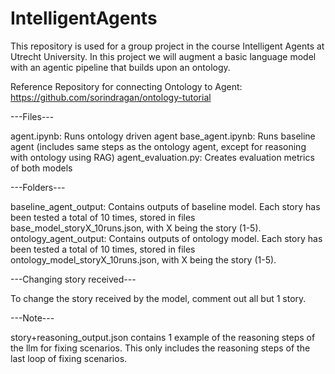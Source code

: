 # IntelligentAgents
This repository is used for a group project in the course Intelligent Agents at Utrecht University. In this project we will augment a basic language model with an agentic pipeline that builds upon an ontology.

Reference Repository for connecting Ontology to Agent: https://github.com/sorindragan/ontology-tutorial

---Files---

agent.ipynb: Runs ontology driven agent
base_agent.ipynb: Runs baseline agent (includes same steps as the ontology agent, except for reasoning with ontology using RAG)
agent_evaluation.py: Creates evaluation metrics of both models

---Folders---

baseline_agent_output: Contains outputs of baseline model. Each story has been tested a total of 10 times, stored in files base_model_storyX_10runs.json, with X being the story (1-5).
ontology_agent_output: Contains outputs of ontology model. Each story has been tested a total of 10 times, stored in files ontology_model_storyX_10runs.json, with X being the story (1-5).

---Changing story received---

To change the story received by the model, comment out all but 1 story.

---Note---

story+reasoning_output.json contains 1 example of the reasoning steps of the llm for fixing scenarios. This only includes the reasoning steps of the last loop of fixing scenarios.
